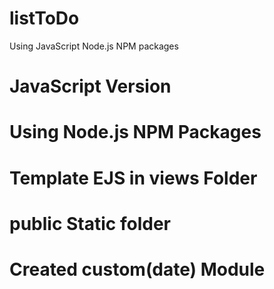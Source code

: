 # listToDo
Using JavaScript Node.js NPM packages 

# JavaScript Version
# Using Node.js NPM Packages
# Template EJS in views Folder
# public Static folder
# Created custom(date) Module
